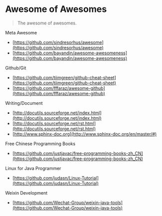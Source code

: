 # Awesome of Awesomes

> The awesome of awesomes.

Meta Awesome

- [https://github.com/sindresorhus/awesome](https://github.com/sindresorhus/awesome)
- [https://github.com/bayandin/awesome-awesomeness](https://github.com/bayandin/awesome-awesomeness)

Github/Git

- [https://github.com/tiimgreen/github-cheat-sheet](https://github.com/tiimgreen/github-cheat-sheet)
- [https://github.com/fffaraz/awesome-github](https://github.com/fffaraz/awesome-github)

Writing/Document

- [http://docutils.sourceforge.net/index.html](http://docutils.sourceforge.net/index.html)
- [http://docutils.sourceforge.net/rst.html](http://docutils.sourceforge.net/rst.html)
- [http://www.sphinx-doc.org](http://www.sphinx-doc.org/en/master/#)

Free Chinese Programming Books

- [https://github.com/justjavac/free-programming-books-zh_CN](https://github.com/justjavac/free-programming-books-zh_CN)

Linux for Java Programmer

- [https://github.com/judasn/Linux-Tutorial](https://github.com/judasn/Linux-Tutorial)

Weixin Development

- [https://github.com/Wechat-Group/weixin-java-tools](https://github.com/Wechat-Group/weixin-java-tools)